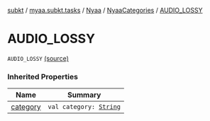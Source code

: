 [subkt](../../../index.md) / [myaa.subkt.tasks](../../index.md) / [Nyaa](../index.md) / [NyaaCategories](index.md) / [AUDIO_LOSSY](./-a-u-d-i-o_-l-o-s-s-y.md)

# AUDIO_LOSSY

`AUDIO_LOSSY` [(source)](https://github.com/Myaamori/SubKt/blob/0.1.8/src/main/kotlin/myaa/subkt/tasks/tasks.kt#L786)

### Inherited Properties

| Name | Summary |
|---|---|
| [category](category.md) | `val category: `[`String`](https://kotlinlang.org/api/latest/jvm/stdlib/kotlin/-string/index.html) |
